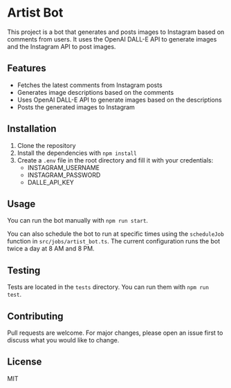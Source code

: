 # Artist Bot

This project is a bot that generates and posts images to Instagram based on comments from users. It uses the OpenAI DALL-E API to generate images and the Instagram API to post images.

## Features

- Fetches the latest comments from Instagram posts
- Generates image descriptions based on the comments
- Uses OpenAI DALL-E API to generate images based on the descriptions
- Posts the generated images to Instagram

## Installation

1. Clone the repository
2. Install the dependencies with `npm install`
3. Create a `.env` file in the root directory and fill it with your credentials:
    - INSTAGRAM_USERNAME
    - INSTAGRAM_PASSWORD
    - DALLE_API_KEY

## Usage

You can run the bot manually with `npm run start`.

You can also schedule the bot to run at specific times using the `scheduleJob` function in `src/jobs/artist_bot.ts`. The current configuration runs the bot twice a day at 8 AM and 8 PM.

## Testing

Tests are located in the `tests` directory. You can run them with `npm run test`.

## Contributing

Pull requests are welcome. For major changes, please open an issue first to discuss what you would like to change.

## License

MIT